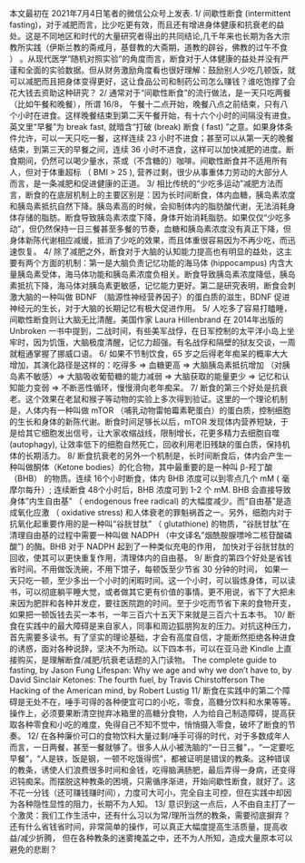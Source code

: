 本文最初在 2021年7月4日笔者的微信公众号上发表.
1/ 间歇性断食 (intermittent fasting)，对于减肥而言，比少吃更有效，而且还有增进身体健康和抗衰老的益处。这是不同地区和时代的大量研究者得出的共同结论,几千年来也长期为各大宗教所实践（伊斯兰教的斋戒月，基督教的大斋期，道教的辟谷，佛教的过午不食 ） 。从现代医学“随机对照实验”的角度而言，断食对于人体健康的益处并没有严谨和全面的实验数据。但从财务激励角度看也很好理解：鼓励别人少吃几顿饭，就可以减肥而且把身体变得更好，这让食品公司和制药公司怎么赚钱？谁吃饱撑了会花大钱去资助这种研究？
2/ 通常对于“间歇性断食”的流行做法，是一天只吃两餐 （比如午餐和晚餐），所谓 16/8， 午餐十二点开始，晚餐八点之前结束，只有八个小时在进食。这样晚餐结束到第二天午餐开始，有十六个小时的间隔没有进食。英文里“早餐”为 break fast, 就暗含“打破 (break) 断食 ( fast) ”之意。如果身体条件允许，可以一天只吃一餐，这样连续 23 小时不进食；甚至可以从第一天的晚餐结束，到第三天的早餐之间，连续 36 小时不进食，这样可以加快减肥的进度。断食期间，仍然可以喝少量水，茶或（不含糖的）咖啡。间歇性断食并不适用所有人，但对于体重超标 （ BMI > 25 ), 营养过剩，很少从事重体力劳动的大部分人而言，是一条减肥和促进健康的正道。
3/ 相比传统的“少吃多运动”减肥方法而言，断食的在底层机制上的主要区别是：因为长时间断食，体内血糖，胰岛素浓度和胰岛素抵抗自然下降。胰岛素高的时候，会抑制体内的脂肪酸代谢，无法消耗身体存储的脂肪。断食导致胰岛素浓度下降，身体开始消耗脂肪。如果仅仅“少吃多动”，但仍然保持一日三餐甚至多餐的节奏，血糖和胰岛素浓度没有真正下降，但身体新陈代谢相应减缓，抵消了少吃的效果，而且体重很容易因为不再少吃，而迅速恢复。
4/ 除了减肥之外，断食对于大脑的认知能力提高也有明显的益处，这主要有两个方面的机制：第一是大脑负责记忆功能的海马体 (hippocampus) 内含大量胰岛素受体，海马体功能和胰岛素浓度负相关。断食导致胰岛素浓度降低，胰岛素抵抗下降，海马体对胰岛素更敏感，记忆能力更好。第二是研究表明，断食会刺激大脑的一种叫做 BDNF （脑源性神经营养因子）的蛋白质的滋生，BDNF 促进神经元的生长，对于大脑的长期记忆有极大促进作用。
5/ 人吃多了容易打瞌睡，间歇性断食则让大脑无比清醒。美国作家 Laura Hillenbrand 在 2014年出版的 Unbroken 一书中提到，二战时间，有些美军战俘，在日军控制的太平洋小岛上坐牢时，因为饥饿，大脑极度清醒，记忆力超强。有名战俘和隔壁的狱友交谈，一周就粗通掌握了挪威口语。
6/ 如果不节制饮食，65 岁之后得老年痴呆的概率大大增加，其演化路径是这样的：吃得多 => 血糖更高 => 大脑胰岛素抵抗增加 （对胰岛素不敏感）=> 大脑吸收葡萄糖的能力减弱 => 大脑获取的能量更少 => 记忆和认知能力变弱 => 不断恶性循环，慢慢滑向老年痴呆。
7/ 断食的第三个好处是抗衰老。这个效果在老鼠和猴子等动物的实验上多次得到验证。这里的一个理论机制是，人体内有一种叫做 mTOR （哺乳动物雷帕霉素靶蛋白）的蛋白质，控制细胞的生长和身体的新陈代谢。断食时间足够长以后，mTOR 发现体内营养短缺，于是给其它细胞发出信号，让大家收缩战线，限制增长，花更多精力去细胞自噬 (autophagy), 让效率低下的细胞自然死亡，回收利用老旧残缺的蛋白质，保持机体的长期活力。
8/ 断食抗衰老的另外一个机制是，长时间断食后，体内会产生一种叫做酮体（Ketone bodies）的化合物，其中最重要的是一种叫 β-羟丁酸 （BHB） 的物质。连续 16个小时断食，体内 BHB 浓度可以到零点几个 mM ( 毫摩尔每升）; 连续断食 48个小时后，BHB 浓度可到 1-2 个 mM. BHB 会直接导致身体”内生自由基” （ endogenous free radical) 的大幅度减少。而“自由基”是造成氧化应激 （ oxidative stress) 和人体衰老的罪魁祸首之一。另外，细胞内对于抗氧化起重要作用的是一种叫“谷胱甘肽” （ glutathione) 的物质，“谷胱甘肽”在清理自由基的过程中需要一种叫做 NADPH （中文译名”烟酰胺腺嘌呤二核苷酸磷酸”) 的酶。BHB 对于 NADPH 起到了一种类似充电的作用， 加快对于谷胱甘肽的回收，使其可以更快重复作用，清理体内的自由基。
9/ 断食的第四个好处是省钱省时间。不用做饭洗碗，不用下馆子，每顿饭至少节省 30 分钟的时间， 如果一天只吃一顿，至少多出一个小时的闲暇时间。这一个小时，可以锻炼身体，可以读书，可以彻底躺平睡大觉，或者做其它更有价值的事情。更不用说，省下了大把未来因为肥胖和各种并发症，要往医院跑的时间。至于少吃而节省下来的食物开支，如果把一顿饭钱去买一本书，一年三百六十五天下来就是三百六十五本书。
10/ 断食在实践中的最大障碍是来自家人，同事和周边狐朋狗友的压力。对抗这种压力，首先需要多读书。有了坚实的理论基础，才会有高度自信，才能断然拒绝各种进食的诱惑，面对各种说辞，坚决不为所动。以下四本书，可以在亚马逊 Kindle 上直接购买，是理解断食/减肥/抗衰老话题的入门读物。 The complete guide to fasting, by Jason Fung Lifespan: Why we age and why we don’t have to, by David Sinclair Ketones: The fourth fuel, by Travis Chirstofferson The Hacking of the American mind, by Robert Lustig
11/ 断食在实践中的第二个障碍是无处不在，唾手可得的各种便宜可口的小吃，零食，高糖分饮料和水果等等。操作上，必须要果断清空抛弃冰箱里的高糖分食物，人为给自己制造障碍，提高获取各种零食和小吃的难度，免得自己不知不觉中，悄悄摄入零食，破坏了断食的节奏。
12/ 在各种廉价可口的食物饮料大量过剩/唾手可得的时代，对于多数成年人而言，一日两餐，甚至一餐就够了。很多人从小被洗脑的“一日三餐”，。“一定要吃早餐”，“人是铁，饭是钢，一顿不吃饿得慌”，都被证明是错误的教条。这种错误的教条，诱使人们浪费很多时间和金钱，吃得脑满肠肥，最后弄得一身病，还变得迟钝痴呆。而摆脱这种教条的困境，只需循序渐进，开始间歇性断食，就好了。这不花一分钱（还可赚钱赚时间），力度可大可小，完全自主可控，但在实践中却因为各种隐性显性的阻力，长期不为人知。
13/ 意识到这一点后，人不由自主打了一个激灵：我们工作生活中，还有什么习以为常/理所当然的教条，需要彻底摒弃？还有什么省钱省时间，非常简单的操作，可以真正大幅度提高生活质量，提高收益/减少折腾， 但在各种教条的迷雾掩盖之中，还不为人所知，造成大量原本可以避免的悲剧？
